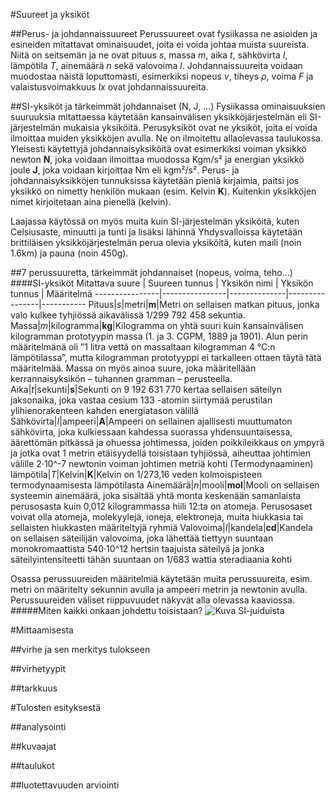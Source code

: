 #Suureet ja yksiköt

##Perus- ja johdannaissuureet
Perussuureet ovat fysiikassa ne asioiden ja esineiden mitattavat ominaisuudet, joita ei voida johtaa muista suureista. Niitä on seitsemän ja ne ovat pituus *s*, massa *m*, aika *t*, sähkövirta *I*, lämpötila *T*, ainemäärä *n* sekä valovoima *l*. Johdannaissuureita voidaan muodostaa näistä loputtomasti, esimerkiksi nopeus *v*, tiheys *ρ*, voima *F* ja valaistusvoimakkuus *lx* ovat johdannaissuureita.

##SI-yksiköt ja tärkeimmät johdannaiset (N, J, ...)
Fysiikassa ominaisuuksien suuruuksia mitattaessa käytetään kansainvälisen yksikköjärjestelmän eli SI-järjestelmän mukaisia yksiköitä. Perusyksiköt ovat ne yksiköt, joita ei voida ilmoittaa muiden yksikköjen avulla. Ne on ilmoitettu allaolevassa taulukossa. Yleisesti käytettyjä johdannaisyksiköitä ovat esimerkiksi voiman yksikkö newton **N**, joka voidaan ilmoittaa muodossa Kgm/s² ja energian yksikkö joule **J**, joka voidaan kirjoittaa Nm eli kgm²/s². Perus- ja johdannaisyksikköjen tunnuksissa käytetään pieniä kirjaimia, paitsi jos yksikkö on nimetty henkilön mukaan (esim. Kelvin **K**). Kuitenkin yksikköjen nimet kirjoitetaan aina pienellä (kelvin).

Laajassa käytössä on myös muita kuin SI-järjestelmän yksiköitä, kuten Celsiusaste, minuutti ja tunti ja lisäksi lähinnä Yhdysvalloissa 
käytetään brittiläisen yksikköjärjestelmän perua olevia yksiköitä, kuten maili (noin 1.6km) ja pauna (noin 450g).

##7 perussuuretta, tärkeimmät johdannaiset (nopeus, voima, teho...)
####SI-yksiköt
Mitattava suure | Suureen tunnus | Yksikön nimi | Yksikön tunnus | Määritelmä
----------------|----------------|--------------|----------------|-----------
Pituus|*s*|metri|**m**|Metri on sellaisen matkan pituus, jonka valo kulkee tyhjiössä aikavälissä 1/299 792 458 sekuntia.
Massa|*m*|kilogramma|**kg**|Kilogramma on yhtä suuri kuin kansainvälisen kilogramman prototyypin massa (1. ja 3. CGPM, 1889 ja 1901). Alun perin määritelmänä oli ”1 litra vettä on massaltaan kilogramman 4 °C:n lämpötilassa”, mutta kilogramman prototyyppi ei tarkalleen ottaen täytä tätä määritelmää. Massa on myös ainoa suure, joka määritellään kerrannaisyksikön – tuhannen gramman – perusteella.
Aika|*t*|sekunti|**s**|Sekunti on 9 192 631 770 kertaa sellaisen säteilyn jaksonaika, joka vastaa cesium 133 -atomin siirtymää perustilan ylihienorakenteen kahden energiatason välillä
Sähkövirta|*I*|ampeeri|**A**|Ampeeri on sellainen ajallisesti muuttumaton sähkövirta, joka kulkiessaan kahdessa suorassa yhdensuuntaisessa, äärettömän pitkässä ja ohuessa johtimessa, joiden poikkileikkaus on ympyrä ja jotka ovat 1 metrin etäisyydellä toisistaan tyhjiössä, aiheuttaa johtimien välille 2·10^-7 newtonin voiman johtimen metriä kohti 
(Termodynaaminen) lämpötila|*T*|Kelvin|**K**|Kelvin on 1/273,16 veden kolmoispisteen termodynaamisesta lämpötilasta
Ainemäärä|*n*|mooli|**mol**|Mooli on sellaisen systeemin ainemäärä, joka sisältää yhtä monta keskenään samanlaista perusosasta kuin 0,012 kilogrammassa hiili 12:ta on atomeja. Perusosaset voivat olla atomeja, molekyylejä, ioneja, elektroneja, muita hiukkasia tai sellaisten hiukkasten määriteltyjä ryhmiä
Valovoima|*I*|kandela|**cd**|Kandela on sellaisen säteilijän valovoima, joka lähettää tiettyyn suuntaan monokromaattista 540·10^12 hertsin taajuista säteilyä ja jonka säteilyintensiteetti tähän suuntaan on 1/683 wattia steradiaania kohti 

Osassa perussuureiden määritelmiä käytetään muita perussuureita, esim. metri on määritelty sekunnin avulla ja ampeeri metrin ja newtonin avulla. Perussuureiden väliset riippuvuudet näkyvät alla olevassa kaaviossa.
#####Miten kaikki onkaan johdettu toisistaan?
![Kuva SI-juiduista](https://upload.wikimedia.org/wikipedia/commons/c/c8/SI_base_unit.svg)
<!---Kuvan tekijä: http://en.wikipedia.org/wiki/User:Dono-->


#Mittaamisesta

##virhe ja sen merkitys tulokseen

##virhetyypit

##tarkkuus


#Tulosten esityksestä

##analysointi

##kuvaajat

##taulukot

##luotettavuuden arviointi
